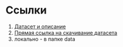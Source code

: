 # Ссылки

1. [Датасет и описание](https://www.kaggle.com/rajyellow46/wine-quality)  
2. [Прямая ссылка на скачивание датасета](https://drive.google.com/u/0/uc?id=1-jdAtb4Vw3fcDrZEy8opaFfSlAfG5ViZ)  
3. локально - в папке data
